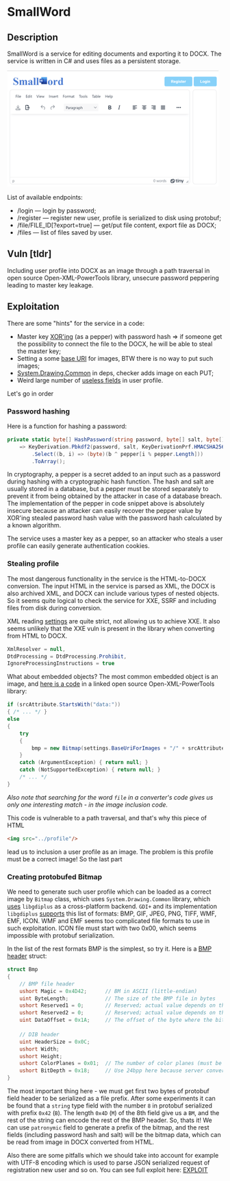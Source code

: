 # SmallWord

## Description
SmallWord is a service for editing documents and exporting it to DOCX. The service is written in C# and uses files as a persistent storage.

![SmallWord](smallword.png)

List of available endpoints:
* /login — login by password;
* /register — register new user, profile is serialized to disk using protobuf;
* /file/FILE_ID[?export=true] — get/put file content, export file as DOCX;
* /files — list of files saved by user.

## Vuln [tldr]

Including user profile into DOCX as an image through a path traversal in open source Open-XML-PowerTools library, unsecure password peppering leading to master key leakage.

## Exploitation

There are some "hints" for the service in a code:
* Master key [XOR'ing](../../../blob/583540b5e7421beaeef6648fe3e21dd54c8d407e/services/smallword/src/UserProfile.cs#L148) (as a pepper) with password hash => if someone get the possibility to connect the file to the DOCX, he will be able to steal the master key;
* Setting a some [base URI](../../../blob/8d132cb4b86c69ac8bf557f4b3c62b03c43ce98a/services/smallword/src/Converter.cs#L13) for images, BTW there is no way to put such images;
* [System.Drawing.Common](../../../blob/583540b5e7421beaeef6648fe3e21dd54c8d407e/services/smallword/src/smallword.csproj#L13) in deps, checker adds image on each PUT;
* Weird large number of [useless fields](../../../blob/583540b5e7421beaeef6648fe3e21dd54c8d407e/services/smallword/src/UserProfile.cs#L12) in user profile.

Let's go in order

### Password hashing

Here is a function for hashing a password:
```cs
private static byte[] HashPassword(string password, byte[] salt, byte[] pepper)
    => KeyDerivation.Pbkdf2(password, salt, KeyDerivationPrf.HMACSHA256, iterationCount: 7, 256 / 8)
        .Select((b, i) => (byte)(b ^ pepper[i % pepper.Length]))
        .ToArray();
```

In cryptography, a pepper is a secret added to an input such as a password during hashing with a cryptographic hash function. The hash and salt are usually stored in a database, but a pepper must be stored separately to prevent it from being obtained by the attacker in case of a database breach.
The implementation of the pepper in code snippet above is absolutely insecure because an attacker can easily recover the pepper value by XOR'ing stealed password hash value with the password hash calculated by a known algorithm.

The service uses a master key as a pepper, so an attacker who steals a user profile can easily generate authentication cookies.

### Stealing profile

The most dangerous functionality in the service is the HTML-to-DOCX conversion. The input HTML in the service is parsed as XML, the DOCX is also archived XML, and DOCX can include various types of nested objects.
So it seems quite logical to check the service for XXE, SSRF and including files from disk during conversion.

XML reading [settings](../../../blob/8d132cb4b86c69ac8bf557f4b3c62b03c43ce98a/services/smallword/src/Converter.cs#L36) are quite strict, not allowing us to achieve XXE. It also seems unlikely that the XXE vuln is present in the library when converting from HTML to DOCX.
```cs
XmlResolver = null,
DtdProcessing = DtdProcessing.Prohibit,
IgnoreProcessingInstructions = true
```

What about embedded objects? The most common embedded object is an image, and [here is a code](https://github.com/dscheg/Open-Xml-PowerTools/blob/aa45d25c0afd8695b8bd7088ee949349ace10e41/OpenXmlPowerTools/HtmlToWmlConverterCore.cs#L2299) in a linked open source Open-XML-PowerTools library:
```cs
if (srcAttribute.StartsWith("data:"))
{ /* ... */ }
else
{
    try
    {
        bmp = new Bitmap(settings.BaseUriForImages + "/" + srcAttribute);
    }
    catch (ArgumentException) { return null; }
    catch (NotSupportedException) { return null; }
    /* ... */
}
```

_Also note that searching for the word `file` in a converter's code gives us only one interesting match - in the image inclusion code._

This code is vulnerable to a path traversal, and that's why this piece of HTML
```html
<img src="../profile"/>
```
lead us to inclusion a user profile as an image. The problem is this profile must be a correct image! So the last part

### Creating protobufed Bitmap

We need to generate such user profile which can be loaded as a correct image by `Bitmap` class, which uses `System.Drawing.Common` library, which [uses](https://docs.microsoft.com/en-us/dotnet/core/compatibility/core-libraries/6.0/system-drawing-common-windows-only#reason-for-change) `libgdiplus` as a cross-platform backend.
`GDI+` and its implementation `libgdiplus` [supports](https://github.com/MicrosoftDocs/win32/blob/docs/desktop-src/gdiplus/-gdiplus-using-image-encoders-and-decoders-use.md) this list of formats: BMP, GIF, JPEG, PNG, TIFF, WMF, EMF, ICON.
WMF and EMF seems too complicated file formats to use in such exploitation. ICON file must start with two 0x00, which seems impossible with protobuf serialization.

In the list of the rest formats BMP is the simplest, so try it. Here is a [BMP header](https://en.wikipedia.org/wiki/BMP_file_format#Bitmap_file_header) struct:
```cs
struct Bmp
{
    // BMP file header
    ushort Magic = 0x4D42;      // BM in ASCII (little-endian)
    uint ByteLength;            // The size of the BMP file in bytes
    ushort Reserved1 = 0;       // Reserved; actual value depends on the application that creates the image
    ushort Reserved2 = 0;       // Reserved; actual value depends on the application that creates the image
    uint DataOffset = 0x1A;     // The offset of the byte where the bitmap image data (pixel array) can be found

    // DIB header
    uint HeaderSize = 0x0C;
    ushort Width;
    ushort Height;
    ushort ColorPlanes = 0x01;  // The number of color planes (must be 1)
    ushort BitDepth = 0x18;     // Use 24bpp here because server converting may drop alpha channel
}
```

The most important thing here - we must get first two bytes of protobuf field header to be serialized as a file prefix.
After some experiments it can be found that a `string` type field with the number `8` in protobuf serialized with prefix `0x42` (`B`). The length `0x4D` (`M`) of the 8th field give us a `BM`, and the rest of the string can encode the rest of the BMP header.
So, thats it! We can use `patronymic` field to generate a prefix of the bitmap, and the rest fields (including password hash and salt) will be the bitmap data, which can be read from image in DOCX converted from HTML.

Also there are some pitfalls which we should take into account for example with UTF-8 encoding which is used to parse JSON serialized request of registration new user and so on.
You can see full exploit here: [EXPLOIT](../../../blob/main/sploits/smallword/Program.cs)
